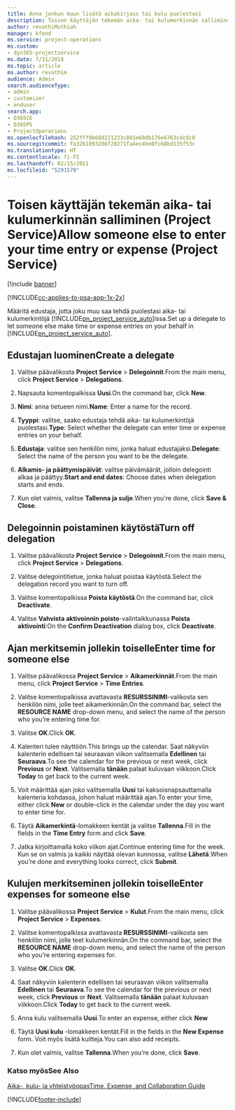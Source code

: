 ```yaml
---
title: Anna jonkun muun lisätä aikakirjaus tai kulu puolestasi
description: Toisen käyttäjän tekemän aika- tai kulumerkinnän salliminen Project Servicessä
author: revathiMuthiah
manager: kfend
ms.service: project-operations
ms.custom:
- dyn365-projectservice
ms.date: 7/31/2018
ms.topic: article
ms.author: revathim
audience: Admin
search.audienceType:
- admin
- customizer
- enduser
search.app:
- D365CE
- D365PS
- ProjectOperations
ms.openlocfilehash: 252fff0b60d221233c881e68db176e6763cdcdc0
ms.sourcegitcommit: fa32b1893286f20271fa4ec4be8fc68bd135f53c
ms.translationtype: HT
ms.contentlocale: fi-FI
ms.lasthandoff: 02/15/2021
ms.locfileid: "5291570"
---
```

# <a name="allow-someone-else-to-enter-your-time-entry-or-expense-project-service"></a><span data-ttu-id="16d60-103">Toisen käyttäjän tekemän aika- tai kulumerkinnän salliminen (Project Service)</span><span class="sxs-lookup"><span data-stu-id="16d60-103">Allow someone else to enter your time entry or expense (Project Service)</span></span>

[!include [banner](../includes/psa-now-project-operations.md)]

[!INCLUDE[cc-applies-to-psa-app-1x-2x](../includes/cc-applies-to-psa-app-1x-2x.md)]

<span data-ttu-id="16d60-104">Määritä edustaja, jotta joku muu saa tehdä puolestasi aika- tai kulumerkintöjä [!INCLUDE[pn_project_service_auto](../includes/pn-project-service-auto.md)]issa.</span><span class="sxs-lookup"><span data-stu-id="16d60-104">Set up a delegate to let someone else make time or expense entries on your behalf in [!INCLUDE[pn_project_service_auto](../includes/pn-project-service-auto.md)].</span></span>  
  
## <a name="create-a-delegate"></a><span data-ttu-id="16d60-105">Edustajan luominen</span><span class="sxs-lookup"><span data-stu-id="16d60-105">Create a delegate</span></span>  
  
1.  <span data-ttu-id="16d60-106">Valitse päävalikosta **Project Service** > **Delegoinnit**.</span><span class="sxs-lookup"><span data-stu-id="16d60-106">From the main menu, click **Project Service** > **Delegations**.</span></span>  
  
2.  <span data-ttu-id="16d60-107">Napsauta komentopalkissa **Uusi**.</span><span class="sxs-lookup"><span data-stu-id="16d60-107">On the command bar, click **New**.</span></span>  
  
3. <span data-ttu-id="16d60-108">**Nimi**: anna tietueen nimi.</span><span class="sxs-lookup"><span data-stu-id="16d60-108">**Name**: Enter a name for the record.</span></span>  
  
4. <span data-ttu-id="16d60-109">**Tyyppi**: valitse, saako edustaja tehdä aika- tai kulumerkintöjä puolestasi.</span><span class="sxs-lookup"><span data-stu-id="16d60-109">**Type**: Select whether the delegate can enter time or expense entries on your behalf.</span></span>  
  
5. <span data-ttu-id="16d60-110">**Edustaja**: valitse sen henkilön nimi, jonka haluat edustajaksi.</span><span class="sxs-lookup"><span data-stu-id="16d60-110">**Delegate**: Select the name of the person you want to be the delegate.</span></span>  
  
6. <span data-ttu-id="16d60-111">**Alkamis- ja päättymispäivät**: valitse päivämäärät, jolloin delegointi alkaa ja päättyy.</span><span class="sxs-lookup"><span data-stu-id="16d60-111">**Start and end dates**: Choose dates when delegation starts and ends.</span></span>  
  
7.  <span data-ttu-id="16d60-112">Kun olet valmis, valitse **Tallenna ja sulje**.</span><span class="sxs-lookup"><span data-stu-id="16d60-112">When you're done, click **Save & Close**.</span></span>  
  
## <a name="turn-off-delegation"></a><span data-ttu-id="16d60-113">Delegoinnin poistaminen käytöstä</span><span class="sxs-lookup"><span data-stu-id="16d60-113">Turn off delegation</span></span>  
  
1.  <span data-ttu-id="16d60-114">Valitse päävalikosta **Project Service** > **Delegoinnit**.</span><span class="sxs-lookup"><span data-stu-id="16d60-114">From the main menu, click **Project Service** > **Delegations**.</span></span>  
  
2.  <span data-ttu-id="16d60-115">Valitse delegointitietue, jonka haluat poistaa käytöstä.</span><span class="sxs-lookup"><span data-stu-id="16d60-115">Select the delegation record you want to turn off.</span></span>  
  
3.  <span data-ttu-id="16d60-116">Valitse komentopalkissa **Poista käytöstä**.</span><span class="sxs-lookup"><span data-stu-id="16d60-116">On the command bar, click **Deactivate**.</span></span>  
  
4.  <span data-ttu-id="16d60-117">Valitse **Vahvista aktivoinnin poisto**-valintaikkunassa **Poista aktivointi**:</span><span class="sxs-lookup"><span data-stu-id="16d60-117">On the **Confirm Deactivation** dialog box, click **Deactivate**.</span></span>  
  
## <a name="enter-time-for-someone-else"></a><span data-ttu-id="16d60-118">Ajan merkitsemin jollekin toiselle</span><span class="sxs-lookup"><span data-stu-id="16d60-118">Enter time for someone else</span></span>  
  
1.  <span data-ttu-id="16d60-119">Valitse päävalikossa **Project Service** > **Aikamerkinnät**.</span><span class="sxs-lookup"><span data-stu-id="16d60-119">From the main menu, click **Project Service** > **Time Entries**.</span></span>  
  
2.  <span data-ttu-id="16d60-120">Valitse komentopalkissa avattavasta **RESURSSINIMI**-valikosta sen henkilön nimi, jolle teet aikamerkinnän.</span><span class="sxs-lookup"><span data-stu-id="16d60-120">On the command bar, select the **RESOURCE NAME** drop-down menu, and select the name of the person who you’re entering time for.</span></span>  
  
3.  <span data-ttu-id="16d60-121">Valitse **OK**.</span><span class="sxs-lookup"><span data-stu-id="16d60-121">Click **OK**.</span></span>  
  
4.  <span data-ttu-id="16d60-122">Kalenteri tulee näyttöön.</span><span class="sxs-lookup"><span data-stu-id="16d60-122">This brings up the calendar.</span></span> <span data-ttu-id="16d60-123">Saat näkyviin kalenterin edellisen tai seuraavan viikon valitsemalla **Edellinen** tai **Seuraava**.</span><span class="sxs-lookup"><span data-stu-id="16d60-123">To see the calendar for the previous or next week, click **Previous** or **Next**.</span></span> <span data-ttu-id="16d60-124">Valitsemalla **tänään** palaat kuluvaan viikkoon.</span><span class="sxs-lookup"><span data-stu-id="16d60-124">Click **Today** to get back to the current week.</span></span>  
  
5.  <span data-ttu-id="16d60-125">Voit määrittää ajan joko valitsemalla **Uusi** tai kaksoisnapsauttamalla kalenteria kohdassa, johon haluat määrittää ajan.</span><span class="sxs-lookup"><span data-stu-id="16d60-125">To enter your time, either click **New** or double-click in the calendar under the day you want to enter time for.</span></span>  
  
6.  <span data-ttu-id="16d60-126">Täytä **Aikamerkintä**-lomakkeen kentät ja valitse **Tallenna**.</span><span class="sxs-lookup"><span data-stu-id="16d60-126">Fill in the fields in the **Time Entry** form and click **Save**.</span></span>  
  
7.  <span data-ttu-id="16d60-127">Jatka kirjoittamalla koko viikon ajat.</span><span class="sxs-lookup"><span data-stu-id="16d60-127">Continue entering time for the week.</span></span> <span data-ttu-id="16d60-128">Kun se on valmis ja kaikki näyttää olevan kunnossa, valitse **Lähetä**.</span><span class="sxs-lookup"><span data-stu-id="16d60-128">When you’re done and everything looks correct, click **Submit**.</span></span>  
  
## <a name="enter-expenses-for-someone-else"></a><span data-ttu-id="16d60-129">Kulujen merkitseminen jollekin toiselle</span><span class="sxs-lookup"><span data-stu-id="16d60-129">Enter expenses for someone else</span></span>  
  
1.  <span data-ttu-id="16d60-130">Valitse päävalikossa **Project Service** > **Kulut**.</span><span class="sxs-lookup"><span data-stu-id="16d60-130">From the main menu, click **Project Service** > **Expenses**.</span></span>  
  
2.  <span data-ttu-id="16d60-131">Valitse komentopalkissa avattavasta **RESURSSINIMI**-valikosta sen henkilön nimi, jolle teet kulumerkinnän.</span><span class="sxs-lookup"><span data-stu-id="16d60-131">On the command bar, select the **RESOURCE NAME** drop-down menu, and select the name of the person who you’re entering expenses for.</span></span>  
  
3.  <span data-ttu-id="16d60-132">Valitse **OK**.</span><span class="sxs-lookup"><span data-stu-id="16d60-132">Click **OK**.</span></span>  
  
4.  <span data-ttu-id="16d60-133">Saat näkyviin kalenterin edellisen tai seuraavan viikon valitsemalla **Edellinen** tai **Seuraava**.</span><span class="sxs-lookup"><span data-stu-id="16d60-133">To see the calendar for the previous or next week, click **Previous** or **Next**.</span></span> <span data-ttu-id="16d60-134">Valitsemalla **tänään** palaat kuluvaan viikkoon.</span><span class="sxs-lookup"><span data-stu-id="16d60-134">Click **Today** to get back to the current week.</span></span>  
  
5.  <span data-ttu-id="16d60-135">Anna kulu valitsemalla **Uusi**.</span><span class="sxs-lookup"><span data-stu-id="16d60-135">To enter an expense, either click **New**</span></span>  
  
6.  <span data-ttu-id="16d60-136">Täytä **Uusi kulu** -lomakkeen kentät.</span><span class="sxs-lookup"><span data-stu-id="16d60-136">Fill in the fields in the **New Expense** form.</span></span> <span data-ttu-id="16d60-137">Voit myös lisätä kuitteja.</span><span class="sxs-lookup"><span data-stu-id="16d60-137">You can also add receipts.</span></span>  
  
7.  <span data-ttu-id="16d60-138">Kun olet valmis, valitse **Tallenna**.</span><span class="sxs-lookup"><span data-stu-id="16d60-138">When you’re done, click **Save**.</span></span>  
  
### <a name="see-also"></a><span data-ttu-id="16d60-139">Katso myös</span><span class="sxs-lookup"><span data-stu-id="16d60-139">See Also</span></span>  
 [<span data-ttu-id="16d60-140">Aika-, kulu- ja yhteistyöopas</span><span class="sxs-lookup"><span data-stu-id="16d60-140">Time, Expense, and Collaboration Guide</span></span>](../psa/time-expense-collaboration-guide.md)


[!INCLUDE[footer-include](../includes/footer-banner.md)]